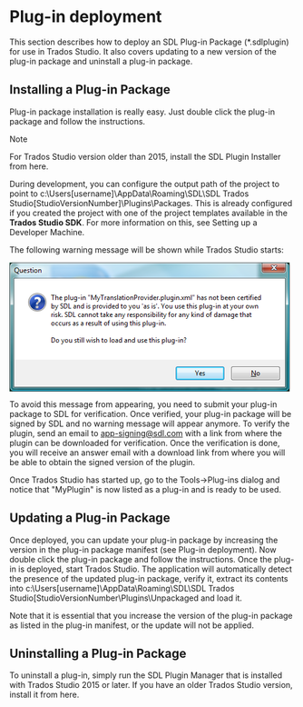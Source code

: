 Plug-in deployment
====

This section describes how to deploy an SDL Plug-in Package (*.sdlplugin) for use in Trados Studio. It also covers updating to a new version of the plug-in package and uninstall a plug-in package.

Installing a Plug-in Package
------
Plug-in package installation is really easy. Just double click the plug-in package and follow the instructions.

>[!Note]
> For Trados Studio version older than 2015, install the SDL Plugin Installer from here.

During development, you can configure the output path of the project to point to c:\Users\[username]\AppData\Roaming\SDL\SDL Trados Studio\[StudioVersionNumber]\Plugins\Packages. This is already configured if you created the project with one of the project templates available in the **Trados Studio SDK**. For more information on this, see Setting up a Developer Machine.

The following warning message will be shown while Trados Studio starts:

<img style="display:block; " src="images/UnsignedPluginWarning.png" />


To avoid this message from appearing, you need to submit your plug-in package to SDL for verification. Once verified, your plug-in package will be signed by SDL and no warning message will appear anymore. To verify the plugin, send an email to app-signing@sdl.com with a link from where the plugin can be downloaded for verification. Once the verification is done, you will receive an answer email with a download link from where you will be able to obtain the signed version of the plugin.

Once Trados Studio has started up, go to the Tools->Plug-ins dialog and notice that "MyPlugin" is now listed as a plug-in and is ready to be used.

Updating a Plug-in Package
----
Once deployed, you can update your plug-in package by increasing the version in the plug-in package manifest (see Plug-in deployment). Now double click the plug-in package and follow the instructions. Once the plug-in is deployed, start Trados Studio. The application will automatically detect the presence of the updated plug-in package, verify it, extract its contents into c:\Users\[username]\AppData\Roaming\SDL\SDL Trados Studio\[StudioVersionNumber\Plugins\Unpackaged and load it.

Note that it is essential that you increase the version of the plug-in package as listed in the plug-in manifest, or the update will not be applied.

Uninstalling a Plug-in Package
-----
To uninstall a plug-in, simply run the SDL Plugin Manager that is installed with Trados Studio 2015 or later. If you have an older Trados Studio version, install it from here.